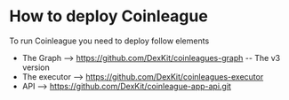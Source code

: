 # How to deploy Coinleague

To run Coinleague you need to deploy follow elements

- The Graph --> https://github.com/DexKit/coinleagues-graph -- The v3 version
- The executor --> https://github.com/DexKit/coinleagues-executor
- API --> https://github.com/DexKit/coinleague-app-api.git